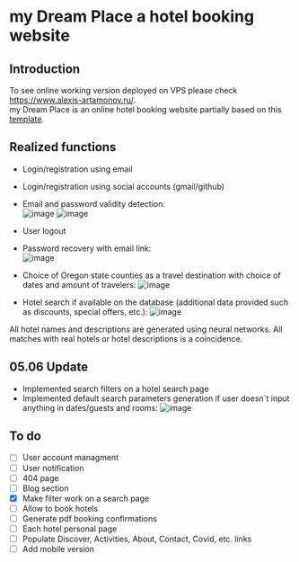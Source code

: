 # my Dream Place a hotel booking website
## Introduction

To see online working version deployed on VPS please check https://www.alexis-artamonov.ru/.  
my Dream Place is an online hotel booking website partially based on this <a href="https://www.figma.com/community/file/1219890698200192960/Traveler-And-Booking-UI-Kits">template</a>. 

## Realized functions

* Login/registration using email
* Login/registration using social accounts (gmail/github)
* Email and password validity detection:  
![image](https://github.com/Viva-Fidel/hotel-booking/assets/98227548/082115c6-babd-4eab-a361-b4fc3ee50cdc)
![image](https://github.com/Viva-Fidel/hotel-booking/assets/98227548/fb7b5e85-ce7d-43eb-9828-844e84148fa4)
* User logout
* Password recovery with email link:  
![image](https://github.com/Viva-Fidel/hotel-booking/assets/98227548/6b76e293-72bb-4e93-8c21-513377ee6ba4)

* Choice of Oregon state counties as a travel destination with choice of dates and amount of travelers:
![image](https://github.com/Viva-Fidel/hotel-booking/assets/98227548/57c42815-6f74-40e4-8781-e53f8dd03b81)
* Hotel search if available on the database (additional data provided such as discounts, special offers, etc.):
![image](https://github.com/Viva-Fidel/hotel-booking/assets/98227548/6055a996-1799-4224-9f40-d53519874450)

All hotel names and descriptions are generated using neural networks. All matches with real hotels or hotel descriptions is a coincidence.

## 05.06 Update
* Implemented search filters on a hotel search page
* Implemented default search parameters generation if user doesn`t input anything in dates/guests and rooms:
![image](https://github.com/Viva-Fidel/hotel-booking/assets/98227548/bfff5c92-5ce7-4e2e-8a5a-2d3e5124dbfa)


## To do
- [ ] User account managment
- [ ] User notification
- [ ] 404 page
- [ ] Blog section
- [X] Make filter work on a search page
- [ ] Allow to book hotels
- [ ] Generate pdf booking confirmations
- [ ] Each hotel personal page
- [ ] Populate Discover, Activities, About, Contact, Covid, etc. links
- [ ] Add mobile version
